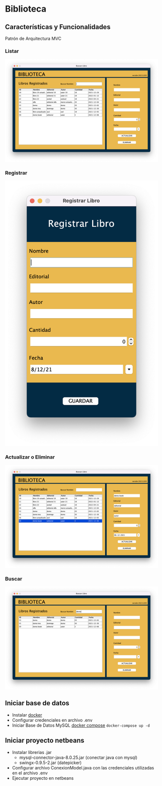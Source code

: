 # Biblioteca

## Características y Funcionalidades

Patrón de Arquitectura MVC

###  Listar

![listar](imagenes/libro-listar.png)

### Registrar

![registrar](imagenes/libro-registrar.png)

### Actualizar o Eliminar

![actualizar](imagenes/libro-actualizar.png)

### Buscar
 
 ![buscar](imagenes/libro-buscar.png) 


## Iniciar base de datos

- Instalar [docker](https://www.docker.com/)
- Configurar credenciales en archivo .env
- Iniciar Base de Datos MySQL [docker compose](https://docs.docker.com/compose/) ```docker-compose up -d``` 
 

 ## Iniciar proyecto netbeans

 - Instalar librerias .jar
   -  mysql-connector-java-8.0.25.jar (conectar java con mysql)
   -  swingx-0.9.5-2.jar (datepicker)
 - Configurar archivo ConexionModel.java con las credenciales utilizadas en el archivo .env
 - Ejecutar proyecto en netbeans


